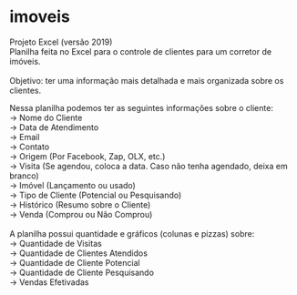 # imoveis
Projeto Excel (versão 2019)
<br>
Planilha feita no Excel para o controle de clientes para um corretor de imóveis. <br>
<br>
Objetivo: ter uma informação mais detalhada e mais organizada sobre os clientes. <br>

Nessa planilha podemos ter as seguintes informações sobre o cliente: <br>
-> Nome do Cliente <br>
-> Data de Atendimento <br>
-> Email <br>
-> Contato <br>
-> Origem (Por Facebook, Zap, OLX, etc.) <br>
-> Visita (Se agendou, coloca a data. Caso não tenha agendado, deixa em branco) <br>
-> Imóvel (Lançamento ou usado) <br>
-> Tipo de Cliente (Potencial ou Pesquisando) <br>
-> Histórico (Resumo sobre o Cliente)<br>
-> Venda (Comprou ou Não Comprou) <br>
<br>
A planilha possui quantidade e gráficos (colunas e pizzas) sobre: <br>
-> Quantidade de Visitas <br>
-> Quantidade de Clientes Atendidos <br>
-> Quantidade de Cliente Potencial <br>
-> Quantidade de Cliente Pesquisando <br>
-> Vendas Efetivadas <br>


